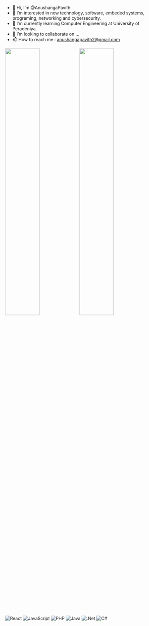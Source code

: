 - 👋 Hi, I’m @AnushangaPavith
- 👀 I’m interested in new technology, software, embeded systems, programing, networking and cybersecurity.
- 🌱 I’m currently learning Computer Engineering at University of Peradeniya.
- 💞️ I’m looking to collaborate on ...
- 📫 How to reach me : anushangapavith2@gmail.com

<img align="left" width="47%" src="https://github-readme-stats.vercel.app/api?username=AnushangaPavith&count_private=true&show_icons=true&theme=default" />

<img align="left" width="47%" src="https://github-readme-stats.vercel.app/api/top-langs/?username=AnushangaPavith&layout=compact&hide=verilog" />

&nbsp;
<br/>
&nbsp;

![React](https://img.shields.io/badge/react-%2320232a.svg?style=for-the-badge&logo=react&logoColor=%2361DAFB)
![JavaScript](https://img.shields.io/badge/javascript-%23323330.svg?style=for-the-badge&logo=javascript&logoColor=%23F7DF1E)
![PHP](https://img.shields.io/badge/php-%23777BB4.svg?style=for-the-badge&logo=php&logoColor=white)
![Java](https://img.shields.io/badge/java-%23ED8B00.svg?style=for-the-badge&logo=java&logoColor=white)
![.Net](https://img.shields.io/badge/.NET-5C2D91?style=for-the-badge&logo=.net&logoColor=white)
![C#](https://img.shields.io/badge/c%23-%23239120.svg?style=for-the-badge&logo=c-sharp&logoColor=white)

